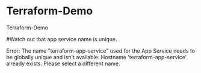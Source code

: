 # Terraform-Demo
Terraform-Demo   


#Watch out that app service name is unique.

Error: The name "terraform-app-service" used for the App Service 
needs to be globally unique and isn't available: 
Hostname 'terraform-app-service' already exists. Please select a different name.

